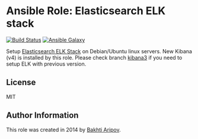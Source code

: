 # Ansible Role: Elasticsearch ELK stack

[![Build Status](https://travis-ci.org/bakhti/ansible-elk.svg?branch=master)](https://travis-ci.org/bakhti/ansible-elk) [![Ansible Galaxy](http://img.shields.io/badge/galaxy-bakhti.elk-660198.svg)](https://galaxy.ansible.com/list#/roles/1243)

Setup [Elasticsearch ELK Stack](http://www.elasticsearch.org/overview/) on Debian/Ubuntu linux servers.
New Kibana (v4) is installed by this role. Please check branch [kibana3](tree/kibana3) if you need to setup ELK with previous version.

## License

MIT

## Author Information

This role was created in 2014 by [Bakhti Aripov](http://bakhti.github.io/).
